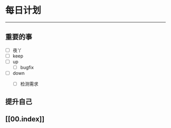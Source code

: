 
# 每日计划
---
## 重要的事

- [ ]    夜丫
- [ ]   keep
- [ ]  up
	- [ ] bugfix
- [ ] down
	- [ ] 检测需求



## 提升自己

  



## [[00.index]]










